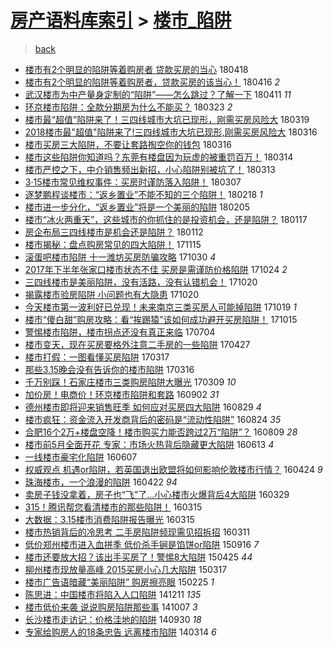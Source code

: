 [房产语料库索引](../../README.md)  > [楼市_陷阱](楼市_陷阱.md)
====
> [back](../README.md)

- [楼市有2个明显的陷阱等着购房者 贷款买房的当心](http://jkwz.applinzi.com/ittc/7093259431171326987.html#%E6%A5%BC%E5%B8%82%E6%9C%892%E4%B8%AA%E6%98%8E%E6%98%BE%E7%9A%84%E9%99%B7%E9%98%B1%E7%AD%89%E7%9D%80%E8%B4%AD%E6%88%BF%E8%80%85+%E8%B4%B7%E6%AC%BE%E4%B9%B0%E6%88%BF%E7%9A%84%E5%BD%93%E5%BF%83) 180418  
- [楼市有2个明显的陷阱等着购房者，贷款买房的该当心！](http://jkwz.applinzi.com/ittc/7092694068956234768.html#%E6%A5%BC%E5%B8%82%E6%9C%892%E4%B8%AA%E6%98%8E%E6%98%BE%E7%9A%84%E9%99%B7%E9%98%B1%E7%AD%89%E7%9D%80%E8%B4%AD%E6%88%BF%E8%80%85%EF%BC%8C%E8%B4%B7%E6%AC%BE%E4%B9%B0%E6%88%BF%E7%9A%84%E8%AF%A5%E5%BD%93%E5%BF%83%EF%BC%81) 180416 *2* 
- [武汉楼市为中产量身定制的“陷阱”——怎么跳过？了解一下](http://jkwz.applinzi.com/ittc/7090703607118955527.html#%E6%AD%A6%E6%B1%89%E6%A5%BC%E5%B8%82%E4%B8%BA%E4%B8%AD%E4%BA%A7%E9%87%8F%E8%BA%AB%E5%AE%9A%E5%88%B6%E7%9A%84%E2%80%9C%E9%99%B7%E9%98%B1%E2%80%9D%E2%80%94%E2%80%94%E6%80%8E%E4%B9%88%E8%B7%B3%E8%BF%87%EF%BC%9F%E4%BA%86%E8%A7%A3%E4%B8%80%E4%B8%8B) 180411 *11* 
- [环京楼市陷阱：全款分期房为什么不能买？](http://jkwz.applinzi.com/ittc/7083608509499573265.html#%E7%8E%AF%E4%BA%AC%E6%A5%BC%E5%B8%82%E9%99%B7%E9%98%B1%EF%BC%9A%E5%85%A8%E6%AC%BE%E5%88%86%E6%9C%9F%E6%88%BF%E4%B8%BA%E4%BB%80%E4%B9%88%E4%B8%8D%E8%83%BD%E4%B9%B0%EF%BC%9F) 180323 *2* 
- [楼市最“超值”陷阱来了！三四线城市大坑已现形，刚需买房风险大](http://jkwz.applinzi.com/ittc/7082162439607288839.html#%E6%A5%BC%E5%B8%82%E6%9C%80%E2%80%9C%E8%B6%85%E5%80%BC%E2%80%9D%E9%99%B7%E9%98%B1%E6%9D%A5%E4%BA%86%EF%BC%81%E4%B8%89%E5%9B%9B%E7%BA%BF%E5%9F%8E%E5%B8%82%E5%A4%A7%E5%9D%91%E5%B7%B2%E7%8E%B0%E5%BD%A2%EF%BC%8C%E5%88%9A%E9%9C%80%E4%B9%B0%E6%88%BF%E9%A3%8E%E9%99%A9%E5%A4%A7) 180319  
- [2018楼市最&quot;超值&quot;陷阱来了!三四线城市大坑已现形,刚需买房风险大](http://jkwz.applinzi.com/ittc/7081077806488618001.html#2018%E6%A5%BC%E5%B8%82%E6%9C%80%26quot%3B%E8%B6%85%E5%80%BC%26quot%3B%E9%99%B7%E9%98%B1%E6%9D%A5%E4%BA%86%21%E4%B8%89%E5%9B%9B%E7%BA%BF%E5%9F%8E%E5%B8%82%E5%A4%A7%E5%9D%91%E5%B7%B2%E7%8E%B0%E5%BD%A2%2C%E5%88%9A%E9%9C%80%E4%B9%B0%E6%88%BF%E9%A3%8E%E9%99%A9%E5%A4%A7) 180316  
- [楼市买房三大陷阱，不要让套路掏空你的钱包](http://jkwz.applinzi.com/ittc/7082178410971661323.html#%E6%A5%BC%E5%B8%82%E4%B9%B0%E6%88%BF%E4%B8%89%E5%A4%A7%E9%99%B7%E9%98%B1%EF%BC%8C%E4%B8%8D%E8%A6%81%E8%AE%A9%E5%A5%97%E8%B7%AF%E6%8E%8F%E7%A9%BA%E4%BD%A0%E7%9A%84%E9%92%B1%E5%8C%85) 180316  
- [楼市这些陷阱你知道吗？东莞有楼盘因为玩虚的被重罚百万！](http://jkwz.applinzi.com/ittc/7080458429884007441.html#%E6%A5%BC%E5%B8%82%E8%BF%99%E4%BA%9B%E9%99%B7%E9%98%B1%E4%BD%A0%E7%9F%A5%E9%81%93%E5%90%97%EF%BC%9F%E4%B8%9C%E8%8E%9E%E6%9C%89%E6%A5%BC%E7%9B%98%E5%9B%A0%E4%B8%BA%E7%8E%A9%E8%99%9A%E7%9A%84%E8%A2%AB%E9%87%8D%E7%BD%9A%E7%99%BE%E4%B8%87%EF%BC%81) 180314  
- [楼市严控之下，中介销售频出新招，小心陷阱别被坑了！](http://jkwz.applinzi.com/ittc/7079950506636346374.html#%E6%A5%BC%E5%B8%82%E4%B8%A5%E6%8E%A7%E4%B9%8B%E4%B8%8B%EF%BC%8C%E4%B8%AD%E4%BB%8B%E9%94%80%E5%94%AE%E9%A2%91%E5%87%BA%E6%96%B0%E6%8B%9B%EF%BC%8C%E5%B0%8F%E5%BF%83%E9%99%B7%E9%98%B1%E5%88%AB%E8%A2%AB%E5%9D%91%E4%BA%86%EF%BC%81) 180313  
- [3·15楼市常见维权事件：买房时谨防落入陷阱！](http://jkwz.applinzi.com/ittc/7077666771312313360.html#3%C2%B715%E6%A5%BC%E5%B8%82%E5%B8%B8%E8%A7%81%E7%BB%B4%E6%9D%83%E4%BA%8B%E4%BB%B6%EF%BC%9A%E4%B9%B0%E6%88%BF%E6%97%B6%E8%B0%A8%E9%98%B2%E8%90%BD%E5%85%A5%E9%99%B7%E9%98%B1%EF%BC%81) 180307  
- [逐梦鹏程谈楼市：“返乡置业”不能不知的三个陷阱！](http://jkwz.applinzi.com/ittc/7071145307494941713.html#%E9%80%90%E6%A2%A6%E9%B9%8F%E7%A8%8B%E8%B0%88%E6%A5%BC%E5%B8%82%EF%BC%9A%E2%80%9C%E8%BF%94%E4%B9%A1%E7%BD%AE%E4%B8%9A%E2%80%9D%E4%B8%8D%E8%83%BD%E4%B8%8D%E7%9F%A5%E7%9A%84%E4%B8%89%E4%B8%AA%E9%99%B7%E9%98%B1%EF%BC%81) 180218 *1* 
- [楼市进一步分化，“返乡置业”将是一个美丽的陷阱](http://jkwz.applinzi.com/ittc/7066737982432609286.html#%E6%A5%BC%E5%B8%82%E8%BF%9B%E4%B8%80%E6%AD%A5%E5%88%86%E5%8C%96%EF%BC%8C%E2%80%9C%E8%BF%94%E4%B9%A1%E7%BD%AE%E4%B8%9A%E2%80%9D%E5%B0%86%E6%98%AF%E4%B8%80%E4%B8%AA%E7%BE%8E%E4%B8%BD%E7%9A%84%E9%99%B7%E9%98%B1) 180205  
- [楼市“冰火两重天”，这些城市的你抓住的是投资机会，还是陷阱？](http://jkwz.applinzi.com/ittc/7059663326223533073.html#%E6%A5%BC%E5%B8%82%E2%80%9C%E5%86%B0%E7%81%AB%E4%B8%A4%E9%87%8D%E5%A4%A9%E2%80%9D%EF%BC%8C%E8%BF%99%E4%BA%9B%E5%9F%8E%E5%B8%82%E7%9A%84%E4%BD%A0%E6%8A%93%E4%BD%8F%E7%9A%84%E6%98%AF%E6%8A%95%E8%B5%84%E6%9C%BA%E4%BC%9A%EF%BC%8C%E8%BF%98%E6%98%AF%E9%99%B7%E9%98%B1%EF%BC%9F) 180117  
- [房企布局三四线楼市是机会还是陷阱？](http://jkwz.applinzi.com/ittc/7057688465171285002.html#%E6%88%BF%E4%BC%81%E5%B8%83%E5%B1%80%E4%B8%89%E5%9B%9B%E7%BA%BF%E6%A5%BC%E5%B8%82%E6%98%AF%E6%9C%BA%E4%BC%9A%E8%BF%98%E6%98%AF%E9%99%B7%E9%98%B1%EF%BC%9F) 180112  
- [楼市揭秘：盘点购房常见的四大陷阱！](http://jkwz.applinzi.com/ittc/7036122915232285712.html#%E6%A5%BC%E5%B8%82%E6%8F%AD%E7%A7%98%EF%BC%9A%E7%9B%98%E7%82%B9%E8%B4%AD%E6%88%BF%E5%B8%B8%E8%A7%81%E7%9A%84%E5%9B%9B%E5%A4%A7%E9%99%B7%E9%98%B1%EF%BC%81) 171115  
- [滚蛋吧楼市陷阱 十一潍坊买房防骗攻略](http://jkwz.applinzi.com/ittc/7030157885122806800.html#%E6%BB%9A%E8%9B%8B%E5%90%A7%E6%A5%BC%E5%B8%82%E9%99%B7%E9%98%B1+%E5%8D%81%E4%B8%80%E6%BD%8D%E5%9D%8A%E4%B9%B0%E6%88%BF%E9%98%B2%E9%AA%97%E6%94%BB%E7%95%A5) 171030 *4* 
- [2017年下半年张家口楼市状态不佳 买房是需谨防价格陷阱](http://jkwz.applinzi.com/ittc/7027943166408393744.html#2017%E5%B9%B4%E4%B8%8B%E5%8D%8A%E5%B9%B4%E5%BC%A0%E5%AE%B6%E5%8F%A3%E6%A5%BC%E5%B8%82%E7%8A%B6%E6%80%81%E4%B8%8D%E4%BD%B3+%E4%B9%B0%E6%88%BF%E6%98%AF%E9%9C%80%E8%B0%A8%E9%98%B2%E4%BB%B7%E6%A0%BC%E9%99%B7%E9%98%B1) 171024 *2* 
- [三四线楼市是美丽陷阱，没有活路，没有认错机会！](http://jkwz.applinzi.com/ittc/7026530544291152912.html#%E4%B8%89%E5%9B%9B%E7%BA%BF%E6%A5%BC%E5%B8%82%E6%98%AF%E7%BE%8E%E4%B8%BD%E9%99%B7%E9%98%B1%EF%BC%8C%E6%B2%A1%E6%9C%89%E6%B4%BB%E8%B7%AF%EF%BC%8C%E6%B2%A1%E6%9C%89%E8%AE%A4%E9%94%99%E6%9C%BA%E4%BC%9A%EF%BC%81) 171020  
- [揭露楼市验房陷阱 小问题也有大隐患](http://jkwz.applinzi.com/ittc/7026527610992067600.html#%E6%8F%AD%E9%9C%B2%E6%A5%BC%E5%B8%82%E9%AA%8C%E6%88%BF%E9%99%B7%E9%98%B1+%E5%B0%8F%E9%97%AE%E9%A2%98%E4%B9%9F%E6%9C%89%E5%A4%A7%E9%9A%90%E6%82%A3) 171020  
- [今天楼市第一波利好已兑现！未来南京三类买房人可能掉陷阱](http://jkwz.applinzi.com/ittc/7026196697133351953.html#%E4%BB%8A%E5%A4%A9%E6%A5%BC%E5%B8%82%E7%AC%AC%E4%B8%80%E6%B3%A2%E5%88%A9%E5%A5%BD%E5%B7%B2%E5%85%91%E7%8E%B0%EF%BC%81%E6%9C%AA%E6%9D%A5%E5%8D%97%E4%BA%AC%E4%B8%89%E7%B1%BB%E4%B9%B0%E6%88%BF%E4%BA%BA%E5%8F%AF%E8%83%BD%E6%8E%89%E9%99%B7%E9%98%B1) 171019 *1* 
- [楼市“傻白甜”购房攻略：看“挨踢猿”该如何成功避开买房陷阱！](http://jkwz.applinzi.com/ittc/7024809495375643664.html#%E6%A5%BC%E5%B8%82%E2%80%9C%E5%82%BB%E7%99%BD%E7%94%9C%E2%80%9D%E8%B4%AD%E6%88%BF%E6%94%BB%E7%95%A5%EF%BC%9A%E7%9C%8B%E2%80%9C%E6%8C%A8%E8%B8%A2%E7%8C%BF%E2%80%9D%E8%AF%A5%E5%A6%82%E4%BD%95%E6%88%90%E5%8A%9F%E9%81%BF%E5%BC%80%E4%B9%B0%E6%88%BF%E9%99%B7%E9%98%B1%EF%BC%81) 171015  
- [警惕楼市陷阱，楼市拐点还没有真正来临](http://jkwz.applinzi.com/ittc/6986485460799849477.html#%E8%AD%A6%E6%83%95%E6%A5%BC%E5%B8%82%E9%99%B7%E9%98%B1%EF%BC%8C%E6%A5%BC%E5%B8%82%E6%8B%90%E7%82%B9%E8%BF%98%E6%B2%A1%E6%9C%89%E7%9C%9F%E6%AD%A3%E6%9D%A5%E4%B8%B4) 170704  
- [楼市变天，现在买房要格外注意二手房的一些陷阱](http://jkwz.applinzi.com/ittc/6961221590925706244.html#%E6%A5%BC%E5%B8%82%E5%8F%98%E5%A4%A9%EF%BC%8C%E7%8E%B0%E5%9C%A8%E4%B9%B0%E6%88%BF%E8%A6%81%E6%A0%BC%E5%A4%96%E6%B3%A8%E6%84%8F%E4%BA%8C%E6%89%8B%E6%88%BF%E7%9A%84%E4%B8%80%E4%BA%9B%E9%99%B7%E9%98%B1) 170427  
- [楼市打假：一图看懂买房陷阱](http://jkwz.applinzi.com/ittc/6946034590631330820.html#%E6%A5%BC%E5%B8%82%E6%89%93%E5%81%87%EF%BC%9A%E4%B8%80%E5%9B%BE%E7%9C%8B%E6%87%82%E4%B9%B0%E6%88%BF%E9%99%B7%E9%98%B1) 170317  
- [那些3.15晚会没有告诉你的楼市陷阱](http://jkwz.applinzi.com/ittc/6945666012493120517.html#%E9%82%A3%E4%BA%9B3.15%E6%99%9A%E4%BC%9A%E6%B2%A1%E6%9C%89%E5%91%8A%E8%AF%89%E4%BD%A0%E7%9A%84%E6%A5%BC%E5%B8%82%E9%99%B7%E9%98%B1) 170316  
- [千万别踩！石家庄楼市三类购房陷阱大曝光](http://jkwz.applinzi.com/ittc/6942983536809362437.html#%E5%8D%83%E4%B8%87%E5%88%AB%E8%B8%A9%EF%BC%81%E7%9F%B3%E5%AE%B6%E5%BA%84%E6%A5%BC%E5%B8%82%E4%B8%89%E7%B1%BB%E8%B4%AD%E6%88%BF%E9%99%B7%E9%98%B1%E5%A4%A7%E6%9B%9D%E5%85%89) 170309 *10* 
- [加价房！电商价！环京楼市陷阱和套路](http://jkwz.applinzi.com/ittc/6873392634730644484.html#%E5%8A%A0%E4%BB%B7%E6%88%BF%EF%BC%81%E7%94%B5%E5%95%86%E4%BB%B7%EF%BC%81%E7%8E%AF%E4%BA%AC%E6%A5%BC%E5%B8%82%E9%99%B7%E9%98%B1%E5%92%8C%E5%A5%97%E8%B7%AF) 160902 *31* 
- [德州楼市即将迎来销售旺季 如何应对买房四大陷阱](http://jkwz.applinzi.com/ittc/6871708218870465540.html#%E5%BE%B7%E5%B7%9E%E6%A5%BC%E5%B8%82%E5%8D%B3%E5%B0%86%E8%BF%8E%E6%9D%A5%E9%94%80%E5%94%AE%E6%97%BA%E5%AD%A3+%E5%A6%82%E4%BD%95%E5%BA%94%E5%AF%B9%E4%B9%B0%E6%88%BF%E5%9B%9B%E5%A4%A7%E9%99%B7%E9%98%B1) 160829 *4* 
- [楼市疯狂：资金流入开发商背后的密码是“流动性陷阱”](http://jkwz.applinzi.com/ittc/6869880016489415685.html#%E6%A5%BC%E5%B8%82%E7%96%AF%E7%8B%82%EF%BC%9A%E8%B5%84%E9%87%91%E6%B5%81%E5%85%A5%E5%BC%80%E5%8F%91%E5%95%86%E8%83%8C%E5%90%8E%E7%9A%84%E5%AF%86%E7%A0%81%E6%98%AF%E2%80%9C%E6%B5%81%E5%8A%A8%E6%80%A7%E9%99%B7%E9%98%B1%E2%80%9D) 160824 *35* 
- [合肥16个2万+楼盘空降！楼市购买力能否跨过2万“陷阱”？](http://jkwz.applinzi.com/ittc/6864277247015519237.html#%E5%90%88%E8%82%A516%E4%B8%AA2%E4%B8%87%2B%E6%A5%BC%E7%9B%98%E7%A9%BA%E9%99%8D%EF%BC%81%E6%A5%BC%E5%B8%82%E8%B4%AD%E4%B9%B0%E5%8A%9B%E8%83%BD%E5%90%A6%E8%B7%A8%E8%BF%872%E4%B8%87%E2%80%9C%E9%99%B7%E9%98%B1%E2%80%9D%EF%BC%9F) 160809 *28* 
- [楼市前5月全面开花 专家：市场火热背后隐藏更大陷阱](http://jkwz.applinzi.com/ittc/6843269876239827973.html#%E6%A5%BC%E5%B8%82%E5%89%8D5%E6%9C%88%E5%85%A8%E9%9D%A2%E5%BC%80%E8%8A%B1+%E4%B8%93%E5%AE%B6%EF%BC%9A%E5%B8%82%E5%9C%BA%E7%81%AB%E7%83%AD%E8%83%8C%E5%90%8E%E9%9A%90%E8%97%8F%E6%9B%B4%E5%A4%A7%E9%99%B7%E9%98%B1) 160613 *4* 
- [一线楼市豪宅化陷阱](http://jkwz.applinzi.com/ittc/6840931118957986820.html#%E4%B8%80%E7%BA%BF%E6%A5%BC%E5%B8%82%E8%B1%AA%E5%AE%85%E5%8C%96%E9%99%B7%E9%98%B1) 160607  
- [权威观点 机遇or陷阱，若英国退出欧盟将如何影响伦敦楼市行情？](http://jkwz.applinzi.com/ittc/6824616694387311621.html#%E6%9D%83%E5%A8%81%E8%A7%82%E7%82%B9+%E6%9C%BA%E9%81%87or%E9%99%B7%E9%98%B1%EF%BC%8C%E8%8B%A5%E8%8B%B1%E5%9B%BD%E9%80%80%E5%87%BA%E6%AC%A7%E7%9B%9F%E5%B0%86%E5%A6%82%E4%BD%95%E5%BD%B1%E5%93%8D%E4%BC%A6%E6%95%A6%E6%A5%BC%E5%B8%82%E8%A1%8C%E6%83%85%EF%BC%9F) 160424 *9* 
- [珠海楼市，一个浪漫的陷阱](http://jkwz.applinzi.com/ittc/6823986801609802757.html#%E7%8F%A0%E6%B5%B7%E6%A5%BC%E5%B8%82%EF%BC%8C%E4%B8%80%E4%B8%AA%E6%B5%AA%E6%BC%AB%E7%9A%84%E9%99%B7%E9%98%B1) 160422 *94* 
- [卖房子钱没拿着，房子也“飞”了...小心楼市火爆背后4大陷阱](http://jkwz.applinzi.com/ittc/6815049329500750853.html#%E5%8D%96%E6%88%BF%E5%AD%90%E9%92%B1%E6%B2%A1%E6%8B%BF%E7%9D%80%EF%BC%8C%E6%88%BF%E5%AD%90%E4%B9%9F%E2%80%9C%E9%A3%9E%E2%80%9D%E4%BA%86...%E5%B0%8F%E5%BF%83%E6%A5%BC%E5%B8%82%E7%81%AB%E7%88%86%E8%83%8C%E5%90%8E4%E5%A4%A7%E9%99%B7%E9%98%B1) 160329  
- [315！腾讯帮您看清楼市的那些陷阱！](http://jkwz.applinzi.com/ittc/6809874231940629509.html#315%EF%BC%81%E8%85%BE%E8%AE%AF%E5%B8%AE%E6%82%A8%E7%9C%8B%E6%B8%85%E6%A5%BC%E5%B8%82%E7%9A%84%E9%82%A3%E4%BA%9B%E9%99%B7%E9%98%B1%EF%BC%81) 160315  
- [大数据：3.15楼市消费陷阱报告曝光](http://jkwz.applinzi.com/ittc/6809812781247235076.html#%E5%A4%A7%E6%95%B0%E6%8D%AE%EF%BC%9A3.15%E6%A5%BC%E5%B8%82%E6%B6%88%E8%B4%B9%E9%99%B7%E9%98%B1%E6%8A%A5%E5%91%8A%E6%9B%9D%E5%85%89) 160315  
- [楼市热销背后的冷思考 二手房陷阱频现需见招拆招](http://jkwz.applinzi.com/ittc/6808290568123728901.html#%E6%A5%BC%E5%B8%82%E7%83%AD%E9%94%80%E8%83%8C%E5%90%8E%E7%9A%84%E5%86%B7%E6%80%9D%E8%80%83+%E4%BA%8C%E6%89%8B%E6%88%BF%E9%99%B7%E9%98%B1%E9%A2%91%E7%8E%B0%E9%9C%80%E8%A7%81%E6%8B%9B%E6%8B%86%E6%8B%9B) 160311  
- [低价郑州楼市进入血拼季 低价杀手锏是馅饼or陷阱](http://jkwz.applinzi.com/ittc/6742485479871300613.html#%E4%BD%8E%E4%BB%B7%E9%83%91%E5%B7%9E%E6%A5%BC%E5%B8%82%E8%BF%9B%E5%85%A5%E8%A1%80%E6%8B%BC%E5%AD%A3+%E4%BD%8E%E4%BB%B7%E6%9D%80%E6%89%8B%E9%94%8F%E6%98%AF%E9%A6%85%E9%A5%BCor%E9%99%B7%E9%98%B1) 150916 *7* 
- [楼市还要放大招？该出手买房了！警惕8大陷阱](http://jkwz.applinzi.com/ittc/547650611406650089.html#%E6%A5%BC%E5%B8%82%E8%BF%98%E8%A6%81%E6%94%BE%E5%A4%A7%E6%8B%9B%EF%BC%9F%E8%AF%A5%E5%87%BA%E6%89%8B%E4%B9%B0%E6%88%BF%E4%BA%86%EF%BC%81%E8%AD%A6%E6%83%958%E5%A4%A7%E9%99%B7%E9%98%B1) 150425 *44* 
- [柳州楼市现放量高峰 2015买房小心几大陷阱](http://jkwz.applinzi.com/ittc/547650611398358701.html#%E6%9F%B3%E5%B7%9E%E6%A5%BC%E5%B8%82%E7%8E%B0%E6%94%BE%E9%87%8F%E9%AB%98%E5%B3%B0+2015%E4%B9%B0%E6%88%BF%E5%B0%8F%E5%BF%83%E5%87%A0%E5%A4%A7%E9%99%B7%E9%98%B1) 150317  
- [楼市广告语暗藏“美丽陷阱” 购房擦亮眼](http://jkwz.applinzi.com/ittc/547650611392498791.html#%E6%A5%BC%E5%B8%82%E5%B9%BF%E5%91%8A%E8%AF%AD%E6%9A%97%E8%97%8F%E2%80%9C%E7%BE%8E%E4%B8%BD%E9%99%B7%E9%98%B1%E2%80%9D+%E8%B4%AD%E6%88%BF%E6%93%A6%E4%BA%AE%E7%9C%BC) 150225 *1* 
- [陈思进：中国楼市将陷入人口陷阱](http://jkwz.applinzi.com/ittc/547650611381394975.html#%E9%99%88%E6%80%9D%E8%BF%9B%EF%BC%9A%E4%B8%AD%E5%9B%BD%E6%A5%BC%E5%B8%82%E5%B0%86%E9%99%B7%E5%85%A5%E4%BA%BA%E5%8F%A3%E9%99%B7%E9%98%B1) 141211 *135* 
- [楼市低价来袭 说说购房陷阱那些事](http://jkwz.applinzi.com/ittc/547650611376659288.html#%E6%A5%BC%E5%B8%82%E4%BD%8E%E4%BB%B7%E6%9D%A5%E8%A2%AD+%E8%AF%B4%E8%AF%B4%E8%B4%AD%E6%88%BF%E9%99%B7%E9%98%B1%E9%82%A3%E4%BA%9B%E4%BA%8B) 141007 *3* 
- [长沙楼市走访记：价格洼地的陷阱](http://jkwz.applinzi.com/ittc/547650611374907972.html#%E9%95%BF%E6%B2%99%E6%A5%BC%E5%B8%82%E8%B5%B0%E8%AE%BF%E8%AE%B0%EF%BC%9A%E4%BB%B7%E6%A0%BC%E6%B4%BC%E5%9C%B0%E7%9A%84%E9%99%B7%E9%98%B1) 140930 *18* 
- [专家给购房人的18条忠告 远离楼市陷阱](http://jkwz.applinzi.com/ittc/547650611361027473.html#%E4%B8%93%E5%AE%B6%E7%BB%99%E8%B4%AD%E6%88%BF%E4%BA%BA%E7%9A%8418%E6%9D%A1%E5%BF%A0%E5%91%8A+%E8%BF%9C%E7%A6%BB%E6%A5%BC%E5%B8%82%E9%99%B7%E9%98%B1) 140314 *6* 
